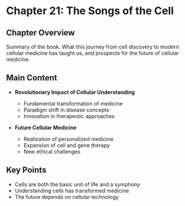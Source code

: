 # Chapter 21: The Songs of the Cell

## Chapter Overview
Summary of the book. What this journey from cell discovery to modern cellular medicine has taught us, and prospects for the future of cellular medicine.

## Main Content
- **Revolutionary Impact of Cellular Understanding**
  - Fundamental transformation of medicine
  - Paradigm shift in disease concepts
  - Innovation in therapeutic approaches

- **Future Cellular Medicine**
  - Realization of personalized medicine
  - Expansion of cell and gene therapy
  - New ethical challenges

## Key Points
- Cells are both the basic unit of life and a symphony
- Understanding cells has transformed medicine
- The future depends on cellular technology